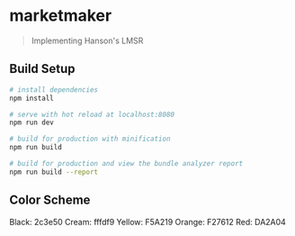 # marketmaker

> Implementing Hanson's LMSR

## Build Setup

``` bash
# install dependencies
npm install

# serve with hot reload at localhost:8080
npm run dev

# build for production with minification
npm run build

# build for production and view the bundle analyzer report
npm run build --report
```
## Color Scheme

Black: 	2c3e50
Cream: 	fffdf9
Yellow: F5A219
Orange: F27612
Red:	DA2A04